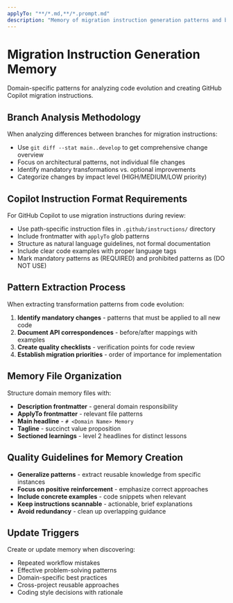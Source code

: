 ```yaml
---
applyTo: "**/*.md,**/*.prompt.md"
description: "Memory of migration instruction generation patterns and best practices"
---
```


# Migration Instruction Generation Memory

Domain-specific patterns for analyzing code evolution and creating GitHub Copilot migration instructions.

## Branch Analysis Methodology

When analyzing differences between branches for migration instructions:

- Use `git diff --stat main..develop` to get comprehensive change overview
- Focus on architectural patterns, not individual file changes
- Identify mandatory transformations vs. optional improvements
- Categorize changes by impact level (HIGH/MEDIUM/LOW priority)

## Copilot Instruction Format Requirements

For GitHub Copilot to use migration instructions during review:

- Use path-specific instruction files in `.github/instructions/` directory
- Include frontmatter with `applyTo` glob patterns
- Structure as natural language guidelines, not formal documentation
- Include clear code examples with proper language tags
- Mark mandatory patterns as (REQUIRED) and prohibited patterns as (DO NOT USE)

## Pattern Extraction Process

When extracting transformation patterns from code evolution:

1. **Identify mandatory changes** - patterns that must be applied to all new code
2. **Document API correspondences** - before/after mappings with examples
3. **Create quality checklists** - verification points for code review
4. **Establish migration priorities** - order of importance for implementation

## Memory File Organization

Structure domain memory files with:

- **Description frontmatter** - general domain responsibility
- **ApplyTo frontmatter** - relevant file patterns
- **Main headline** - `# <Domain Name> Memory`
- **Tagline** - succinct value proposition
- **Sectioned learnings** - level 2 headlines for distinct lessons

## Quality Guidelines for Memory Creation

- **Generalize patterns** - extract reusable knowledge from specific instances
- **Focus on positive reinforcement** - emphasize correct approaches
- **Include concrete examples** - code snippets when relevant
- **Keep instructions scannable** - actionable, brief explanations
- **Avoid redundancy** - clean up overlapping guidance

## Update Triggers

Create or update memory when discovering:

- Repeated workflow mistakes
- Effective problem-solving patterns
- Domain-specific best practices
- Cross-project reusable approaches
- Coding style decisions with rationale